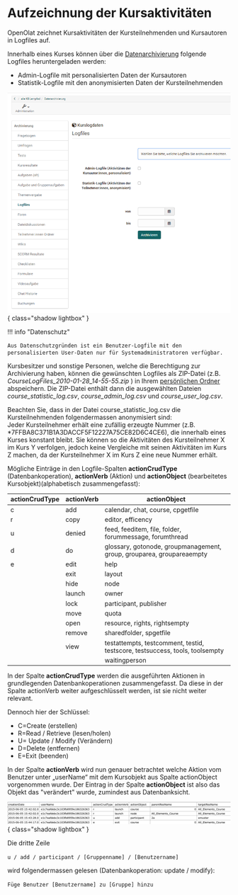# Aufzeichnung der Kursaktivitäten

OpenOlat zeichnet Kursaktivitäten der Kursteilnehmenden und Kursautoren in Logfiles auf.

Innerhalb eines Kurses können über die [Datenarchivierung](Using_Course_Tools.de.md#datenarchivierung--archive) folgende Logfiles heruntergeladen werden:

* Admin-Logfile mit personalisierten Daten der Kursautoren
* Statistik-Logfile mit den anonymisierten Daten der Kursteilnehmenden

![Logfiles](assets/Kuraktivitaeten_logfiles_182.png){ class="shadow lightbox" }

!!! info "Datenschutz"

    Aus Datenschutzgründen ist ein Benutzer-Logfile mit den personalisierten User-Daten nur für Systemadministratoren verfügbar.

Kursbesitzer und sonstige Personen, welche die Berechtigung zur Archivierung haben, können die gewünschten Logfiles als ZIP-Datei (z.B. _CourseLogFiles_2010-01-28_14-55-55.zip_ ) in Ihrem [persönlichen Ordner](../personal_menu/Personal_folders.de.md) abspeichern. Die ZIP-Datei enthält dann die ausgewählten Dateien _course_statistic_log.csv_, _course_admin_log.csv_ und _course_user_log.csv_.

Beachten Sie, dass in der Datei course_statistic_log.csv die Kursteilnehmenden folgendermassen anonymisiert sind:  
Jeder Kursteilnehmer erhält eine zufällig erzeugte Nummer (z.B. *7FFBA8C371B1A3DACCF5F12227A75CE82D6C4CE6), die innerhalb eines Kurses konstant bleibt. Sie können so die Aktivitäten des Kursteilnehmer X im Kurs Y verfolgen, jedoch keine Vergleiche mit seinen Aktivitäten im Kurs Z machen, da der Kursteilnehmer X im Kurs Z eine neue Nummer erhält.

Mögliche Einträge in den Logfile-Spalten **actionCrudType** (Datenbankoperation), **actionVerb** (Aktion) und **actionObject** (bearbeitetes Kursobjekt)(alphabetisch zusammengefasst):

actionCrudType| actionVerb| actionObject  
---|---|---  
c | add | calendar, chat, course, cpgetfile
r | copy | editor, efficency
u | denied | feed, feeditem, file, folder, forummessage, forumthread
d | do | glossary, gotonode, groupmanagement, group, grouparea, groupareaempty
e | edit | help
|  | exit | layout
|  | hide | node
|  | launch | owner
|  | lock | participant, publisher
|  | move | quota
|  | open | resource, rights, rightsempty
|  | remove | sharedfolder, spgetfile
|  | view | testattempts, testcomment, testid, testscore, testsuccess, tools, toolsempty
|  |  | waitingperson

In der Spalte **actionCrudType** werden die ausgeführten Aktionen in grundlegenden Datenbankoperationen zusammengefasst. Da diese in der Spalte actionVerb weiter aufgeschlüsselt werden, ist sie nicht weiter relevant.

Dennoch hier der Schlüssel:

* C=Create (erstellen)
* R=Read / Retrieve (lesen/holen)
* U= Update / Modify (Verändern)
* D=Delete (entfernen)
* E=Exit (beenden)  
  
In der Spalte **actionVerb** wird nun genauer betrachtet welche Aktion vom Benutzer unter „userName“ mit dem Kursobjekt aus Spalte actionObject vorgenommen wurde. Der Eintrag in der Spalte **actionObject** ist also das Objekt das "verändert" wurde, zumindest aus Datenbanksicht.

![Statistik](assets/course_statistic_log.gif){ class="shadow lightbox" }

Die dritte Zeile

`u / add / participant / [Gruppenname] / [Benutzername]`

wird folgendermassen gelesen (Datenbankoperation: update / modify):

`Füge Benutzer [Benutzername] zu [Gruppe] hinzu`


